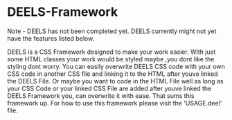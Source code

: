 # DEELS-Framework

Note - DEELS has not been completed yet. DEELS currently might not yet have the features listed below.


DEELS is a CSS Framework designed to make your work easier.
With just some HTML classes your work would be styled maybe ,you dont like the styling dont worry.
You can easily overwrite DEELS CSS code with your own CSS code in another CSS file and linking it to the HTML after youve linked the DEELS File.
Or maybe you want to code in the HTML File well as long as your CSS Code or your linked CSS File are added after youve linked the DEELS Framework you,
can overwrite it with ease.
That sums this framework up.
For how to use this framework please visit the 'USAGE.deel' file.
